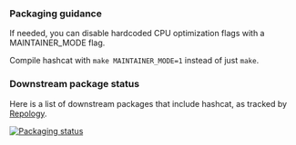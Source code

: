 
### Packaging guidance ###

If needed, you can disable hardcoded CPU optimization flags with a MAINTAINER_MODE flag.

Compile hashcat with `make MAINTAINER_MODE=1` instead of just `make`.

### Downstream package status ###

Here is a list of downstream packages that include hashcat, as tracked by [Repology](https://repology.org).

[![Packaging status](https://repology.org/badge/vertical-allrepos/hashcat.svg)](https://repology.org/project/hashcat/versions)

